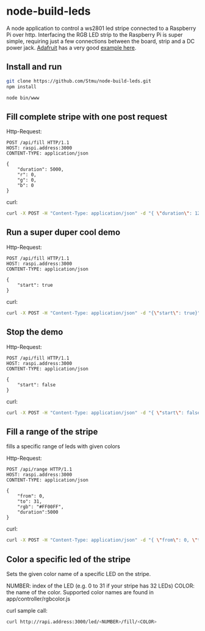 # node-build-leds

A node application to control a ws2801 led stripe connected to a Raspberry Pi over http. Interfacing the RGB LED strip to the Raspberry Pi is super simple, requiring just a few connections between the board, strip and a DC power jack. [Adafruit][] has a very good [example here][]. 

[example here]: https://learn.adafruit.com/light-painting-with-raspberry-pi/hardware "Connection Sample"
[Adafruit]: https://learn.adafruit.com "Adafruit"

## Install and run

```sh
git clone https://github.com/Stmu/node-build-leds.git
npm install

node bin/www
```

## Fill complete stripe with one post request

Http-Request:

````http-header
POST /api/fill HTTP/1.1
HOST: raspi.address:3000
CONTENT-TYPE: application/json

{
    "duration": 5000,
    "r": 0,
    "g": 0,
    "b": 0
}
````

curl:

````sh
curl -X POST -H "Content-Type: application/json" -d "{ \"duration\": 1200000, \"r\": 0, \"g\": 127, \"b\": 127 }" http://rapi.address:3000/api/fill
````

## Run a super duper cool demo

Http-Request:

````http-header
POST /api/fill HTTP/1.1
HOST: raspi.address:3000
CONTENT-TYPE: application/json

{
    "start": true
}
````

curl:

```sh
curl -X POST -H "Content-Type: application/json" -d "{\"start\": true}" http://rapi.address:3000/api/demo
```

## Stop the demo

Http-Request:

````http-header
POST /api/fill HTTP/1.1
HOST: raspi.address:3000
CONTENT-TYPE: application/json

{
    "start": false
}
````

curl:

```sh
curl -X POST -H "Content-Type: application/json" -d "{ \"start\": false}" http://rapi.address:3000/api/demo
```

## Fill a range of the stripe

fills a specific range of leds with given colors

Http-Request:

````http-header
POST /api/range HTTP/1.1
HOST: raspi.address:3000
CONTENT-TYPE: application/json

{
    "from": 0,
    "to": 31,
    "rgb": "#FF00FF",
    "duration":5000
}
````

curl:

```sh
curl -X POST -H "Content-Type: application/json" -d "{ \"from\": 0, \"to\": 31, \"rgb\": \"#FF00FF\", \"duration\": 1200000 }" http://rapi.address:3000/api/range
```

## Color a specific led of the stripe

Sets the given color name of a specific LED on the stripe.

NUMBER: index of the LED (e.g. 0 to 31 if your stripe has 32 LEDs)
COLOR: the name of the color. Supported color names are found in app/controller/rgbcolor.js

curl sample call:

```sh
curl http://rapi.address:3000/led/<NUMBER>/fill/<COLOR>
```

